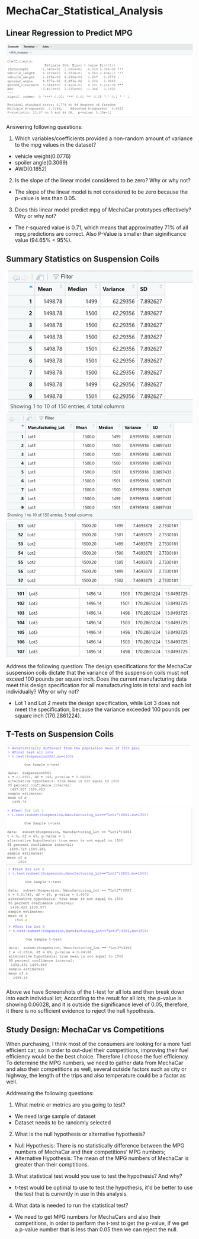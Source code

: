 # MechaCar_Statistical_Analysis
## Linear Regression to Predict MPG

<img src="screenshot/Deliverable 1- Linear Regression.png">

Answering following questions: 
1. Which variables/coefficients provided a non-random amount of variance to the mpg values in the dataset?
 - vehicle weight(0.0776)
 - spoiler angle(0.3069)
 - AWD(0.1852)
2. Is the slope of the linear model considered to be zero? Why or why not?
 - The slope of the linear model is not considered to be zero because the p-value is less than 0.05.
3. Does this linear model predict mpg of MechaCar prototypes effectively? Why or why not?
 - The r-squared value is 0.71, which means that approximatley 71% of all mpg predictions are correct. Also P-Value is smaller than siginificance value (94.65% < 95%). 

## Summary Statistics on Suspension Coils

<img src="screenshot/Deliverable 2- Suspension.png">

<img src="screenshot/Deliverable 2- Lot 1.png">
<img src="screenshot/Deliverable 2- Lot 2.png">
<img src="screenshot/Deliverable 2- Lot 3.png">

Address the following question: 
The design specifications for the MechaCar suspension coils dictate that the variance of the suspension coils must not exceed 100 pounds per square inch. Does the current manufacturing data meet this design specification for all manufacturing lots in total and each lot individually? Why or why not?
 - Lot 1 and Lot 2 meets the design specification, while Lot 3 does not meet the specification, because the variance exceeded 100 pounds per square inch (170.2861224). 
 
 ## T-Tests on Suspension Coils 

<img src="screenshot/Deliverable 3- All Lots.png">
<img src="screenshot/Deliverable 3- Lot 1.png">
<img src="screenshot/Deliverable 3- Lot 2.png">
<img src="screenshot/Deliverable 3- Lot 3.png">

Above we have Screenshots of the t-test for all lots and then break down into each individual lot; According to the result for all lots, the p-value is showing 0.06028, and it is outside the significance level of 0.05, therefore, it there is no sufficient evidence to reject the null hypothesis. 

## Study Design: MechaCar vs Competitions

When purchasing, I think most of the consumers are looking for a more fuel efficient car, so in order to out-duel their competitions, improving their fuel efficiency would be the best choice. Therefore I choose the fuel efficiency. 
To determine the MPG numbers, we need to gather data from MechaCar and also their competitions as well, several outside factors such as city or highway, the length of the trips and also temperature could be a factor as well. 

Addressing the following questions: 

1. What metric or metrics are you going to test?
 - We need large sample of dataset
 - Dataset needs to be randomly selected
 
2. What is the null hypothesis or alternative hypothesis?
 - Null Hypothesis: There is no statistically difference between the MPG numbers of MechaCar and their competitions' MPG numbers;
 - Alternative Hypothesis: The mean of the MPG numbers of MechaCar is greater than their comptitions. 
 
3. What statistical test would you use to test the hypothesis? And why?
 - t-test would be optimal to use to test the hypothesis, it'd be better to use the test that is currently in use in this analysis. 
 
4. What data is needed to run the statistical test?
 - We need to get MPG numbers for MechaCars and also their competitions, in order to perform the t-test to get the p-value, if we get a p-value number that is less than 0.05 then we can reject the null. 
